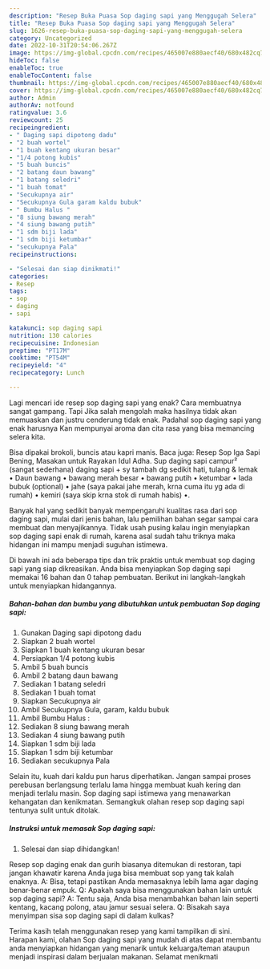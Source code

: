 ```yaml
---
description: "Resep Buka Puasa Sop daging sapi yang Menggugah Selera"
title: "Resep Buka Puasa Sop daging sapi yang Menggugah Selera"
slug: 1626-resep-buka-puasa-sop-daging-sapi-yang-menggugah-selera
category: Uncategorized
date: 2022-10-31T20:54:06.267Z
image: https://img-global.cpcdn.com/recipes/465007e880aecf40/680x482cq70/sop-daging-sapi-foto-resep-utama.jpg
hideToc: false
enableToc: true
enableTocContent: false
thumbnail: https://img-global.cpcdn.com/recipes/465007e880aecf40/680x482cq70/sop-daging-sapi-foto-resep-utama.jpg
cover: https://img-global.cpcdn.com/recipes/465007e880aecf40/680x482cq70/sop-daging-sapi-foto-resep-utama.jpg
author: Admin
authorAv: notfound
ratingvalue: 3.6
reviewcount: 25
recipeingredient:
- " Daging sapi dipotong dadu"
- "2 buah wortel"
- "1 buah kentang ukuran besar"
- "1/4 potong kubis"
- "5 buah buncis"
- "2 batang daun bawang"
- "1 batang seledri"
- "1 buah tomat"
- "Secukupnya air"
- "Secukupnya Gula garam kaldu bubuk"
- " Bumbu Halus "
- "8 siung bawang merah"
- "4 siung bawang putih"
- "1 sdm biji lada"
- "1 sdm biji ketumbar"
- "secukupnya Pala"
recipeinstructions:

- "Selesai dan siap dinikmati!"
categories:
- Resep
tags:
- sop
- daging
- sapi

katakunci: sop daging sapi 
nutrition: 130 calories
recipecuisine: Indonesian
preptime: "PT17M"
cooktime: "PT54M"
recipeyield: "4"
recipecategory: Lunch

---
```



Lagi mencari ide resep sop daging sapi yang enak? Cara membuatnya sangat gampang. Tapi Jika salah mengolah maka hasilnya tidak akan memuaskan dan justru cenderung tidak enak. Padahal sop daging sapi yang enak harusnya Kan mempunyai aroma dan cita rasa yang bisa memancing selera kita.


Bisa dipakai brokoli, buncis atau kapri manis. Baca juga: Resep Sop Iga Sapi Bening, Masakan untuk Rayakan Idul Adha. Sup daging sapi campur² (sangat sederhana) daging sapi + sy tambah dg sedikit hati, tulang &amp; lemak • Daun bawang • bawang merah besar • bawang putih • ketumbar • lada bubuk (optional) • jahe (saya pakai jahe merah, krna cuma itu yg ada di rumah) • kemiri (saya skip krna stok di rumah habis) •.

Banyak hal yang sedikit banyak mempengaruhi kualitas rasa dari sop daging sapi, mulai dari jenis bahan, lalu pemilihan bahan segar sampai cara membuat dan menyajikannya. Tidak usah pusing kalau ingin menyiapkan sop daging sapi enak di rumah, karena asal sudah tahu triknya maka hidangan ini mampu menjadi suguhan istimewa.


Di bawah ini ada beberapa tips dan trik praktis untuk membuat sop daging sapi yang siap dikreasikan. Anda bisa menyiapkan Sop daging sapi memakai 16 bahan dan 0 tahap pembuatan. Berikut ini langkah-langkah untuk menyiapkan hidangannya.

<!--inarticleads1-->

##### Bahan-bahan dan bumbu yang dibutuhkan untuk pembuatan Sop daging sapi:

1. Gunakan  Daging sapi dipotong dadu
1. Siapkan 2 buah wortel
1. Siapkan 1 buah kentang ukuran besar
1. Persiapkan 1/4 potong kubis
1. Ambil 5 buah buncis
1. Ambil 2 batang daun bawang
1. Sediakan 1 batang seledri
1. Sediakan 1 buah tomat
1. Siapkan Secukupnya air
1. Ambil Secukupnya Gula, garam, kaldu bubuk
1. Ambil  Bumbu Halus :
1. Sediakan 8 siung bawang merah
1. Sediakan 4 siung bawang putih
1. Siapkan 1 sdm biji lada
1. Siapkan 1 sdm biji ketumbar
1. Sediakan secukupnya Pala


Selain itu, kuah dari kaldu pun harus diperhatikan. Jangan sampai proses perebusan berlangsung terlalu lama hingga membuat kuah kering dan menjadi terlalu masin. Sop daging sapi istimewa yang menawarkan kehangatan dan kenikmatan. Semangkuk olahan resep sop daging sapi tentunya sulit untuk ditolak. 

<!--inarticleads2-->

##### Instruksi untuk memasak Sop daging sapi:


1. Selesai dan siap dihidangkan!

Resep sop daging enak dan gurih biasanya ditemukan di restoran, tapi jangan khawatir karena Anda juga bisa membuat sop yang tak kalah enaknya. A: Bisa, tetapi pastikan Anda memasaknya lebih lama agar daging benar-benar empuk. Q: Apakah saya bisa menggunakan bahan lain untuk sop daging sapi? A: Tentu saja, Anda bisa menambahkan bahan lain seperti kentang, kacang polong, atau jamur sesuai selera. Q: Bisakah saya menyimpan sisa sop daging sapi di dalam kulkas? 

Terima kasih telah menggunakan resep yang kami tampilkan di sini. Harapan kami, olahan Sop daging sapi yang mudah di atas dapat membantu anda menyiapkan hidangan yang menarik untuk keluarga/teman ataupun menjadi inspirasi dalam berjualan makanan. Selamat menikmati
